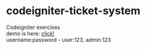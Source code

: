 # codeigniter-ticket-system
Codeigniter exercises
<br>
demo is here: <a href="http://ticketdemo.rf.gd/login" target="_blank">click!</a><br>
username:password - user:123, admin:123
